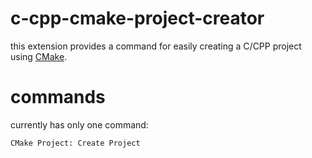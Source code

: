 # c-cpp-cmake-project-creator 

this extension provides a command for easily creating a C/CPP project using [CMake](https://cmake.org).

# commands 
currently has only one command: 
```
CMake Project: Create Project
```